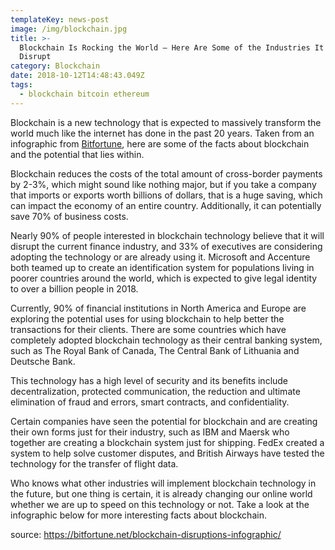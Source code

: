 ```yaml
---
templateKey: news-post
image: /img/blockchain.jpg
title: >-
  Blockchain Is Rocking the World – Here Are Some of the Industries It Will
  Disrupt
category: Blockchain
date: 2018-10-12T14:48:43.049Z
tags:
  - blockchain bitcoin ethereum
---
```

Blockchain is a new technology that is expected to massively transform the world much like the internet has done in the past 20 years. Taken from an infographic from [Bitfortune](https://bitfortune.net/), here are some of the facts about blockchain and the potential that lies within.

Blockchain reduces the costs of the total amount of cross-border payments by 2-3%, which might sound like nothing major, but if you take a company that imports or exports worth billions of dollars, that is a huge saving, which can impact the economy of an entire country. Additionally, it can potentially save 70% of business costs.

Nearly 90% of people interested in blockchain technology believe that it will disrupt the current finance industry, and 33% of executives are considering adopting the technology or are already using it. Microsoft and Accenture both teamed up to create an identification system for populations living in poorer countries around the world, which is expected to give legal identity to over a billion people in 2018.

Currently, 90% of financial institutions in North America and Europe are exploring the potential uses for using blockchain to help better the transactions for their clients. There are some countries which have completely adopted blockchain technology as their central banking system, such as The Royal Bank of Canada, The Central Bank of Lithuania and Deutsche Bank.

This technology has a high level of security and its benefits include decentralization, protected communication, the reduction and ultimate elimination of fraud and errors, smart contracts, and confidentiality.

Certain companies have seen the potential for blockchain and are creating their own forms just for their industry, such as IBM and Maersk who together are creating a blockchain system just for shipping. FedEx created a system to help solve customer disputes, and British Airways have tested the technology for the transfer of flight data.

Who knows what other industries will implement blockchain technology in the future, but one thing is certain, it is already changing our online world whether we are up to speed on this technology or not. Take a look at the infographic below for more interesting facts about blockchain.

source: [https://bitfortune.net/blockchain-disruptions-infographic/ ](https://bitfortune.net/blockchain-disruptions-infographic/)
